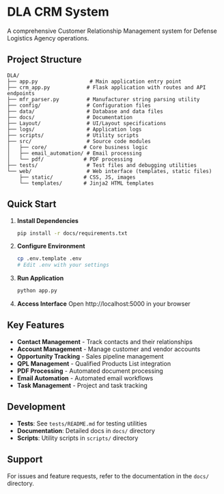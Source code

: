 # DLA CRM System

A comprehensive Customer Relationship Management system for Defense Logistics Agency operations.

## Project Structure

```
DLA/
├── app.py                 # Main application entry point
├── crm_app.py            # Flask application with routes and API endpoints
├── mfr_parser.py         # Manufacturer string parsing utility
├── config/               # Configuration files
├── data/                 # Database and data files
├── docs/                 # Documentation
├── Layout/               # UI/Layout specifications
├── logs/                 # Application logs
├── scripts/              # Utility scripts
├── src/                  # Source code modules
│   ├── core/            # Core business logic
│   ├── email_automation/ # Email processing
│   └── pdf/             # PDF processing
├── tests/                # Test files and debugging utilities
└── web/                  # Web interface (templates, static files)
    ├── static/          # CSS, JS, images
    └── templates/       # Jinja2 HTML templates
```

## Quick Start

1. **Install Dependencies**
   ```bash
   pip install -r docs/requirements.txt
   ```

2. **Configure Environment**
   ```bash
   cp .env.template .env
   # Edit .env with your settings
   ```

3. **Run Application**
   ```bash
   python app.py
   ```

4. **Access Interface**
   Open http://localhost:5000 in your browser

## Key Features

- **Contact Management** - Track contacts and their relationships
- **Account Management** - Manage customer and vendor accounts
- **Opportunity Tracking** - Sales pipeline management
- **QPL Management** - Qualified Products List integration
- **PDF Processing** - Automated document processing
- **Email Automation** - Automated email workflows
- **Task Management** - Project and task tracking

## Development

- **Tests**: See `tests/README.md` for testing utilities
- **Documentation**: Detailed docs in `docs/` directory
- **Scripts**: Utility scripts in `scripts/` directory

## Support

For issues and feature requests, refer to the documentation in the `docs/` directory.
